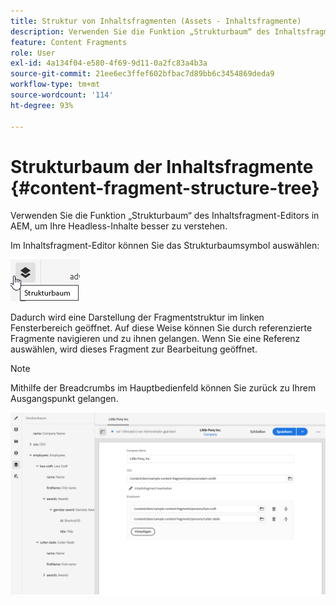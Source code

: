 ```yaml
---
title: Struktur von Inhaltsfragmenten (Assets - Inhaltsfragmente)
description: Verwenden Sie die Funktion „Strukturbaum“ des Inhaltsfragment-Editors in AEM, um Ihre Headless-Inhalte besser zu verstehen.
feature: Content Fragments
role: User
exl-id: 4a134f04-e580-4f69-9d11-0a2fc83a4b3a
source-git-commit: 21ee6ec3ffef602bfbac7d89bb6c3454869deda9
workflow-type: tm+mt
source-wordcount: '114'
ht-degree: 93%

---
```


# Strukturbaum der Inhaltsfragmente {#content-fragment-structure-tree}

Verwenden Sie die Funktion „Strukturbaum“ des Inhaltsfragment-Editors in AEM, um Ihre Headless-Inhalte besser zu verstehen.

Im Inhaltsfragment-Editor können Sie das Strukturbaumsymbol auswählen:

![Strukturbaum der Inhaltsfragmente](assets/cfm-structuretree-01.png)

Dadurch wird eine Darstellung der Fragmentstruktur im linken Fensterbereich geöffnet. Auf diese Weise können Sie durch referenzierte Fragmente navigieren und zu ihnen gelangen. Wenn Sie eine Referenz auswählen, wird dieses Fragment zur Bearbeitung geöffnet.

>[!NOTE]
>
>Mithilfe der Breadcrumbs im Hauptbedienfeld können Sie zurück zu Ihrem Ausgangspunkt gelangen.

![Strukturbaum der Inhaltsfragmente](assets/cfm-structuretree-02.png)

